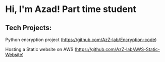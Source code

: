 <h1>Hi, I'm Azad! Part time student
  
  <h2>Tech Projects:</h2

  Python encryption project (https://github.com/AzZ-lab/Encryption-code)

  Hosting a Static website on AWS (https://github.com/AzZ-lab/AWS-Static-Website)

  

  <b></b>

  






